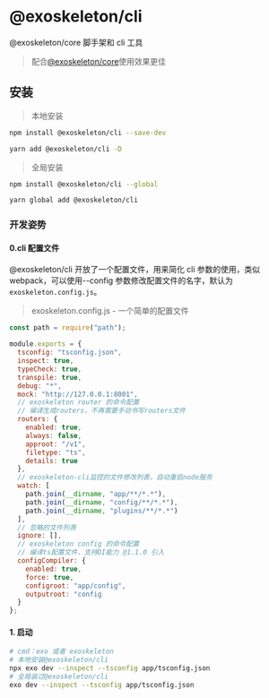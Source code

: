 # @exoskeleton/cli

@exoskeleton/core 脚手架和 cli 工具

> 配合[@exoskeleton/core](https://github.com/exoskeleton-astroboy/core.git)使用效果更佳

## 安装

> 本地安装

```zsh
npm install @exoskeleton/cli --save-dev
```

```zsh
yarn add @exoskeleton/cli -D
```

> 全局安装

```zsh
npm install @exoskeleton/cli --global
```

```zsh
yarn global add @exoskeleton/cli
```

### 开发姿势

#### 0.cli 配置文件

@exoskeleton/cli 开放了一个配置文件，用来简化 cli 参数的使用，类似 webpack，可以使用--config 参数修改配置文件的名字，默认为`exoskeleton.config.js`。

> exoskeleton.config.js - 一个简单的配置文件

```javascript
const path = require("path");

module.exports = {
  tsconfig: "tsconfig.json",
  inspect: true,
  typeCheck: true,
  transpile: true,
  debug: "*",
  mock: "http://127.0.0.1:8001",
  // exoskeleton router 的命令配置
  // 编译生成routers，不再需要手动书写routers文件
  routers: {
    enabled: true,
    always: false,
    approot: "/v1",
    filetype: "ts",
    details: true
  },
  // exoskeleton-cli监控的文件修改列表，自动重启node服务
  watch: [
    path.join(__dirname, "app/**/*.*"),
    path.join(__dirname, "config/**/*.*"),
    path.join(__dirname, "plugins/**/*.*")
  ],
  // 忽略的文件列表
  ignore: [],
  // exoskeleton config 的命令配置
  // 编译ts配置文件，支持DI能力 @1.1.0 引入
  configCompiler: {
    enabled: true,
    force: true,
    configroot: "app/config",
    outputroot: "config
  }
};
```

#### 1. 启动

```zsh
# cmd：exo 或者 exoskeleton
# 本地安装@exoskeleton/cli
npx exo dev --inspect --tsconfig app/tsconfig.json
# 全局装过@exoskeleton/cli
exo dev --inspect --tsconfig app/tsconfig.json
```
